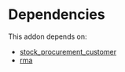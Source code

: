 # Dependencies

This addon depends on:

- [stock_procurement_customer](../../../../../oca-workflow-process/odoo-bringout-oca-stock-logistics-workflow-stock_procurement_customer)
- [rma](../../../../odoo-bringout-oca-rma-rma)

